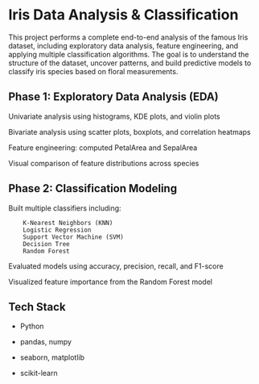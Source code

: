 # Iris Data Analysis & Classification
This project performs a complete end-to-end analysis of the famous Iris dataset, including exploratory data analysis, feature engineering, and applying multiple classification algorithms. The goal is to understand the structure of the dataset, uncover patterns, and build predictive models to classify iris species based on floral measurements.

## Phase 1: Exploratory Data Analysis (EDA)
Univariate analysis using histograms, KDE plots, and violin plots

Bivariate analysis using scatter plots, boxplots, and correlation heatmaps

Feature engineering: computed PetalArea and SepalArea

Visual comparison of feature distributions across species

## Phase 2: Classification Modeling

Built multiple classifiers including:

        K-Nearest Neighbors (KNN)
        Logistic Regression
        Support Vector Machine (SVM)
        Decision Tree
        Random Forest

Evaluated models using accuracy, precision, recall, and F1-score

Visualized feature importance from the Random Forest model

## Tech Stack
- Python

- pandas, numpy

- seaborn, matplotlib

- scikit-learn

